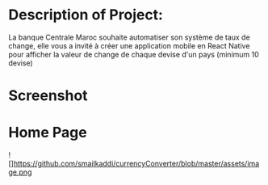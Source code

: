 
# Description of Project:
La banque Centrale Maroc souhaite automatiser son système de taux de change, elle vous a invité à créer une application mobile en React Native pour afficher la valeur de change de chaque devise d'un pays (minimum 10 devise)
# Screenshot

# Home Page
![]https://github.com/smailkaddi/currencyConverter/blob/master/assets/image.png
